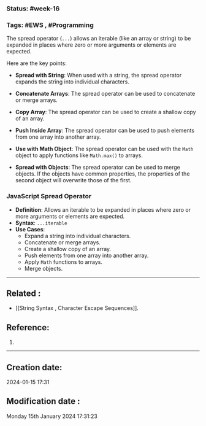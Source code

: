 
### Status: #week-16

### Tags: #EWS  , #Programming 


The spread operator (`...`) allows an iterable (like an array or string) to be expanded in places where zero or more arguments or elements are expected.

Here are the key points:

- **Spread with String**: When used with a string, the spread operator expands the string into individual characters.
    
- **Concatenate Arrays**: The spread operator can be used to concatenate or merge arrays.
    
- **Copy Array**: The spread operator can be used to create a shallow copy of an array.
    
- **Push Inside Array**: The spread operator can be used to push elements from one array into another array.
    
- **Use with Math Object**: The spread operator can be used with the `Math` object to apply functions like `Math.max()` to arrays.
    
- **Spread with Objects**: The spread operator can be used to merge objects. If the objects have common properties, the properties of the second object will overwrite those of the first.
    

### JavaScript Spread Operator

- **Definition**: Allows an iterable to be expanded in places where zero or more arguments or elements are expected.
- **Syntax**: `...iterable`
- **Use Cases**:
  - Expand a string into individual characters.
  - Concatenate or merge arrays.
  - Create a shallow copy of an array.
  - Push elements from one array into another array.
  - Apply `Math` functions to arrays.
  - Merge objects.

______________________________________________________________________


## Related : 

- [[String Syntax , Character Escape Sequences]].

## Reference: 

1.  


---

  ## Creation date: 
  
  2024-01-15 17:31 
  
  
   ## Modification date :
   
   Monday 15th January 2024 17:31:23
